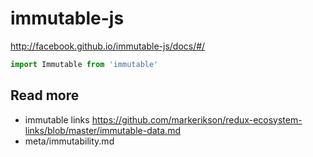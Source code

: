 # immutable-js

http://facebook.github.io/immutable-js/docs/#/

```js
import Immutable from 'immutable'
```

## Read more
- immutable links https://github.com/markerikson/redux-ecosystem-links/blob/master/immutable-data.md
- meta/immutability.md
